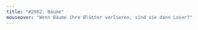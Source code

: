 ```yaml
---
title: "#2982: Bäume"
mouseover: "Wenn Bäume ihre Blätter verlieren, sind sie dann Loser?"
---
```


